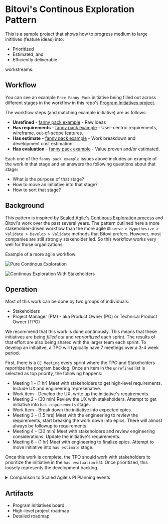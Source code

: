 # Bitovi's Continous Exploration Pattern

This is a sample project that shows how to progress medium to large inititives (feature ideas) into:

- Prioritized
- Estimated, and
- Efficiently deliverable 

workstreams.

## Workflow

You can see an example `Free Fanny Pack` initiative being filled out across different stages in the workflow in this repo's [Program Initiatives project](https://github.com/bitovi/continous-exploration/projects/1).

The workflow steps (and matching example initiative) are as follows:

- __Unrefined__ - [fanny pack example](https://github.com/bitovi/continous-exploration/issues/7) - Raw ideas
- __Has requirements__ - [fanny pack example](https://github.com/bitovi/continous-exploration/issues/1) - User-centric requirements, wireframe, out-of-scope features.
- __Has estimate__ - [fanny pack example](https://github.com/bitovi/continous-exploration/issues/2) - Work breakdown and development cost estimation.
- __Has evaluation__ - [fanny pack example](https://github.com/bitovi/continous-exploration/issues/6) - Value proven and/or estimated.

Each one of the `fanny pack example` issues above includes an example of the work in that stage and an answers the following questions about that stage:

- What is the purpose of that stage?
- How to move an initiative into that stage?
- How to sort that stage?

## Background

This pattern is inspired by [Scaled Agile's Continous Exploration process](https://www.scaledagileframework.com/continuous-exploration/) and Bitovi's work over the past several years. The pattern outlined here a more stakeholder-driven workflow than the more agile `Observe > Hypothesize > Validate > Develop > Validate` methods that Bitovi prefers. However, most companies are still strongly stakeholder led. So this workflow works very well for those organizations.

Example of a more agile workflow:

![Pure Continous Exploration](https://docs.google.com/drawings/d/e/2PACX-1vRG_Eiduu9xIWeSbWa_xWY-yf9qVcCeEP8aFJvaFWmfKEEBDHhRRRBzpGaYt6mA03m273ujU8qs3QQ8/pub?w=500)

![Continous Exploration With Stakeholders](https://docs.google.com/drawings/d/e/2PACX-1vQ0zOne0Um6B6HR1lExc-mG5AncvPtm4jOJihHStDPSQZZ1sW1WFYtDiQq7DE_n6FP1Vv6b0Q4GvHhK/pub?w=500)


## Operation

Most of this work can be done by two groups of individuals:

- Stakeholders
- Project Manager (PM) - aka Product Owner (PO) or Technical Product Owner (TPO)

We recommend that this work is done continously. This means that these initiatives are being _filled out_ and _reprioritized_ each sprint. The results of that effort are also being shared with the larger team each sprint. To develop an initiaitve, a TPO will typically have 7 meetings over a 3-4 week period.

First, there is a `CE Meeting` every sprint where the TPO and Stakeholders reporitize the program backlog.  Once an item in the `unrefined` list is selected as top priority, the following happens:

- Meeting 1 - (1 hr) Meet with stakeholders to get high-level requirements. Include UX and engineering represenative.
- Work item - Develop the UX, write up the initiative's requirements.
- Meeting 2 - (30 min) Review the UX with stakeholders.  Attempt to get initiative into `has requirements` stage.  
- Work Item - Break down the initiative into expected epics.
- Meeting 3 - (1.5 hrs) Meet with the engineering to review the requirements, start breaking the work down into epics. There will almost always be followup to requirements.
- Meeting 4 - (30 min) Meet with stakeholders and review engineering considerations.  Update the initiative's requirements.
- Meeting 6 - (1 hr) Meet with engineering to finalize epics. Attempt to move initiative into `has estimate` stage.  

Once this work is complete, the TPO should work with stakeholders to prioritize the initiative in the `has evaluation` list.  Once prioritized, this loosely represents the development backlog.


<details>
<summary> Comparison to Scaled Agile's PI Planning events </summary>

This is in contrast to Scaled Agile's [PI Planning](https://www.scaledagileframework.com/pi-planning/) where everyone meets face to face for multiple days once a quarter.
While many organizations like this approach, Bitovi finds it inneficient and less effective than a continous approach for several reasons:

__Spacing__ - PI Planning happens all at once, this creates several difficulties:

- It requires a huge amount of preperation is needed to organize work for a 3 month period. Individual initiative-focused meetings are easier to prepare.
- It doesn't provide time for digestion and thoughtfulness. People think better when given time to digest, think, and research. Incremental meetings spaced out produce better results.

__Output Mismatch__ - PI Planning doesn't often produce an output that matches what teams use for day-to-day planning. PI planning is often done with physical cards, strings and tape. While this is fun, it has the following downsides:
- There is extra work to translate the physical board into its digital representation.
- Plans will change and additional planning meetings will occur. But these will likely be done against the day-to-day digital representation. This results in teams planning in 2 different systems. Incremental meetings are always done within the digital representation of work.

__Remote Challenges__ - PI Planning doesn't work well for remote teams. You can't easily "break out" online like you can in-person. Incremental meetings around a single initiative can be more easily targeted to include _just_ who needs to be included. These smaller meetings are less wasteful of people's time.

__Proving Value Early__ - PI planning doesn't lend itself to proving value early. The meeting's goal is to plan out the delivery of specific features. It doesn't create space for "proving" those features are valuable. 



That being said, PI planning is __great__ for team building.  

</details>

## Artifacts

- Program initiatives board
- High-level project roadmap
- Detailed roadmap
